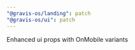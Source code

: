 ```yaml
---
"@gravis-os/landing": patch
"@gravis-os/ui": patch
---
```


Enhanced ui props with OnMobile variants
